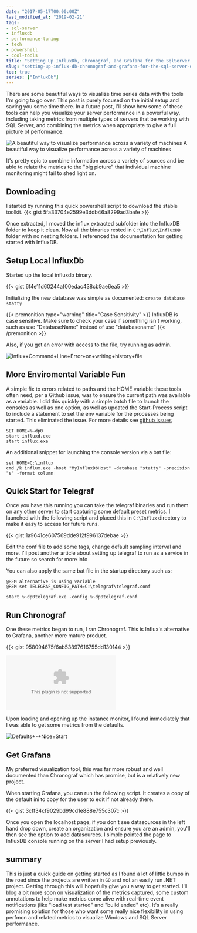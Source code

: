 ```yaml
---
date: "2017-05-17T00:00:00Z"
last_modified_at: "2019-02-21"
tags:
- sql-server
- influxdb
- performance-tuning
- tech
- powershell
- cool-tools
title: "Setting Up InfluxDb, Chronograf, and Grafana for the SqlServer Dev"
slug: "setting-up-influx-db-chronograf-and-grafana-for-the-sql-server-dev"
toc: true
series: ["InfluxDb"]
---
```


There are some beautiful ways to visualize time series data with the tools I'm going to go over. This post is purely focused on the initial setup and saving you some time there. In a future post, I'll show how some of these tools can help you visualize your server performance in a powerful way, including taking metrics from multiple types of servers that be working with SQL Server, and combining the metrics when appropriate to give a full picture of performance.

![A beautiful way to visualize performance across a variety of machines](/images/grafana_visualization.png) A beautiful way to visualize performance across a variety of machines

It's pretty epic to combine information across a variety of sources and be able to relate the metrics to the "big picture" that individual machine monitoring might fail to shed light on.

## Downloading

I started by running this quick powershell script to download the stable toolkit.
{{< gist 5fa33704e2599e3ddb46a8299ad3bafe >}}

Once extracted, I moved the influx extracted subfolder into the InfluxDB folder to keep it clean. Now all the binaries rested in `C:\Influx\InfluxDB` folder with no nesting folders.
I referenced the documentation for getting started with InfluxDB.

## Setup Local InfluxDb

Started up the local influxdb binary.

{{< gist 6f4e11d60244af00edac438cb9ae6ea5 >}}


Initializing the new database was simple as documented: `create database statty`

{{< premonition type="warning" title="Case Sensitivity" >}}
InfluxDB is case sensitive. Make sure to check your case if something isn't working, such as use "DatabaseName" instead of use "databasename"
{{< /premonition >}}

Also, if you get an error with access to the file, try running as admin.

![Influx+Command+Line+Error+on+writing+history+file](/images/Influx+Command+Line+Error+on+writing+history+file.png)

## More Enviromental Variable Fun

A simple fix to errors related to paths and the HOME variable these tools often need, per a Github issue, was to ensure the current path was available as a variable. I did this quickly with a simple batch file to launch the consoles as well as one option, as well as updated the Start-Process script to include a statement to set the env variable for the processes being started. This eliminated the issue. For more details see [github issues](http://bit.ly/2nJib1P)

```batch
SET HOME=%~dp0
start influxd.exe
start influx.exe
```

An additional snippet for launching the console version via a bat file:

```batch
set HOME=C:\influx
cmd /k influx.exe -host "MyInfluxDbHost" -database "statty" -precision "s" -format column
```

## Quick Start for Telegraf

Once you have this running you can take the telegraf binaries and run them on any other server to start capturing some default preset metrics. I launched with the following script and placed this in `C:\Influx` directory to make it easy to access for future runs.

{{< gist 1a9641ce607569dde912f996137debae >}}


Edit the conf file to add some tags, change default sampling interval and more. I'll post another article about setting up telegraf to run as a service in the future so search for more info

You can also apply the same bat file in the startup directory such as:

```batch
@REM alternative is using variable
@REM set TELEGRAF_CONFIG_PATH=C:\telegraf\telegraf.conf

start %~dp0telegraf.exe -config %~dp0telegraf.conf
```

## Run Chronograf

One these metrics began to run, I ran Chronograf. This is Influx's alternative to Grafana, another more mature product.

{{< gist 958094675f6ab53897616755dd130144 >}}


![](/images/Initial+Screen+After+Opening+Localhost+when+running+the+Chronograf.exe)

Upon loading and opening up the instance monitor, I found immediately that I was able to get some metrics from the defaults.

![Defaults+-+Nice+Start](/images/Defaults+-+Nice+Start.png)

## Get Grafana

My preferred visualization tool, this was far more robust and well documented than Chronograf which has promise, but is a relatively new project.

When starting Grafana, you can run the following script. It creates a copy of the default ini to copy for the user to edit if not already there.

{{< gist 3cff34cf9029bd99cd1e888e755c307c >}}


Once you open the localhost page, if you don't see datasources in the left hand drop down, create an organization and ensure you are an admin, you'll then see the option to add datasources. I simple pointed the page to InfluxDB console running on the server I had setup previously.

## summary

This is just a quick guide on getting started as I found a lot of little bumps in the road since the projects are written in `GO` and not an easily run .NET project. Getting through this will hopefully give you a way to get started. I'll blog a bit more soon on visualization of the metrics captured, some custom annotations to help make metrics come alive with real-time event notifications (like "load test started" and "build ended" etc). It's a really promising solution for those who want some really nice flexibility in using perfmon and related metrics to visualize Windows and SQL Server performance.
